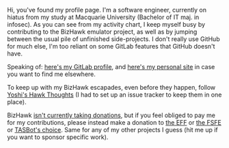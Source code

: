 Hi, you've found my profile page. I'm a software engineer, currently on hiatus from my study at Macquarie University (Bachelor of IT maj. in infosec). As you can see from my activity chart, I keep myself busy by contributing to the BizHawk emulator project, as well as by jumping between the usual pile of unfinished side-projects. I don't really use GitHub for much else, I'm too reliant on some GitLab features that GitHub doesn't have.

Speaking of: [here's my GitLab profile](https://gitlab.com/YoshiRulz), and [here's my personal site](https://yoshirulz.dev) in case you want to find me elsewhere.

To keep up with my BizHawk escapades, even before they happen, follow [Yoshi's Hawk Thoughts](https://gitlab.com/YoshiRulz/yoshis-hawk-thoughts) (I had to set up an issue tracker to keep them in one place).

BizHawk [isn't currently taking donations](https://gitlab.com/YoshiRulz/yoshis-hawk-thoughts/-/issues/62), but if you feel obliged to pay me for my contributions, please instead make a donation to [the EFF](https://www.eff.org/pages/other-ways-give-and-donor-support) or [the FSFE](https://my.fsfe.org/donate) or [TASBot's choice](https://tas.bot/wiki/Charities). Same for any of my other projects I guess (hit me up if you want to sponsor specific work).
